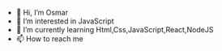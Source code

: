 - 👋 Hi, I’m Osmar
- 👀 I’m interested in JavaScript
- 🌱 I’m currently learning Html,Css,JavaScript,React,NodeJS
- 📫 How to reach me 

<!---
ocsj/ocsj is a ✨ special ✨ repository because its `README.md` (this file) appears on your GitHub profile.
You can click the Preview link to take a look at your changes.
--->
